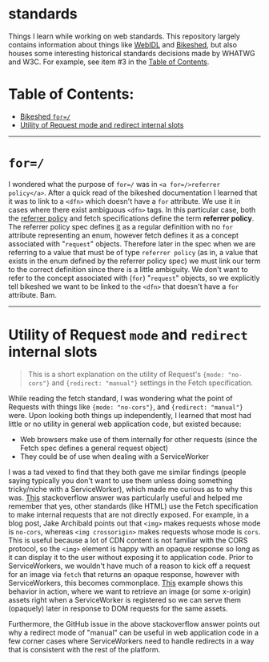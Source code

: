 # standards

Things I learn while working on web standards. This repository largely contains information about
things like [WebIDL](https://heycam.github.io/webidl/) and [Bikeshed](https://tabatkins.github.io/bikeshed/),
but also houses some interesting historical standards decisions made by WHATWG and W3C. For example,
see item #3 in the [Table of Contents](#table-of-contents).

# Table of Contents:

 - [Bikeshed `for=/`](#for)
 - [Utility of Request mode and redirect internal slots](#utility-of-request-mode-and-redirect-internal-slots)

---

# `for=/`

I wondered what the purpose of `for=/` was in `<a for=/>referrer policy</a>`. After a quick read of the bikeshed
documentation I learned that it was to link to a `<dfn>` which doesn't have a `for` attribute. We use it in cases
where there exist ambiguous `<dfn>` tags. In this particular case, both the
<a href=https://w3c.github.io/webappsec-referrer-policy/>referrer policy</a> and fetch specifications define the term
**referrer policy**. The referrer policy spec defines [it](https://w3c.github.io/webappsec-referrer-policy/#referrer-policy)
as a regular definition with no `for` attribute representing an enum, however fetch defines it as a concept associated with
"`request`" objects. Therefore later in the spec when we are referring to a value that must be of type `referrer policy`
(as in, a value that exists in the enum defined by the referrer policy spec) we must link our term to the correct definition
since there is a little ambiguity. We don't want to refer to the concept associated with (`for`) "`request`" objects, so we
explicitly tell bikeshed we want to be linked to the `<dfn>` that doesn't have a `for` attribute. Bam.

----

# Utility of Request `mode` and `redirect` internal slots

> This is a short explanation on the utility of Request's `{mode: "no-cors"}` and `{redirect: "manual"}` settings in the
> Fetch specification.

While reading the fetch standard, I was wondering what the point of Requests with things like `{mode: "no-cors"}`,
and `{redirect: "manual"}` were. Upon looking both things up independently, I learned that most had little or no
utility in general web application code, but existed because:

 - Web browsers make use of them internally for other requests (since the Fetch spec defines a general request object)
 - They could be of use when dealing with a ServiceWorker

I was a tad vexed to find that they both gave me similar findings (people saying typically you don't want to use them
unless doing something tricky/niche with a ServiceWorker), which made me curious as to why this was.
[This](https://stackoverflow.com/questions/42716082/fetch-api-whats-the-use-of-redirect-manual/42717388#42717388)
stackoverflow answer was particularly useful and helped me remember that yes, other standards (like HTML) use the
Fetch specification to make internal requests that are not directly exposed. For example, in a blog post, Jake Archibald
points out that `<img>` makes requests whose mode is `no-cors`, whereas `<img crossorigin>` makes requests whose mode is
`cors`. This is useful because a lot of CDN content is not familiar with the CORS protocol, so the `<img>` element is happy
with an opaque response so long as it can display it to the user without exposing it to application code. Prior to
ServiceWorkers, we wouldn't have much of a reason to kick off a request for an image via `fetch` that returns an opaque
response, however with ServiceWorkers, this becomes commonplace.
[This](https://github.com/domfarolino/pwa-meetup/blob/05-Full-Offline/public/sw.js#L3) example shows this behavior in action,
where we want to retrieve an image (or some x-origin) assets right when a ServiceWorker is registered so we can serve them
(opaquely) later in response to DOM requests for the same assets.

Furthermore, the GitHub issue in the above stackoverflow answer points out why a redirect mode of "manual" can be useful
in web application code in a few corner cases where ServiceWorkers need to handle redirects in a way that is consistent
with the rest of the platform.
